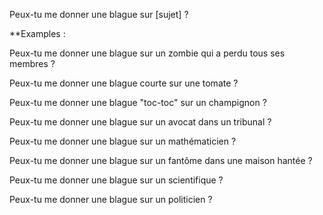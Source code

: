 Peux-tu me donner une blague sur [sujet] ?

**Examples :

Peux-tu me donner une blague sur un zombie qui a perdu tous ses membres ?

Peux-tu me donner une blague courte sur une tomate ?

Peux-tu me donner une blague "toc-toc" sur un champignon ?

Peux-tu me donner une blague sur un avocat dans un tribunal ?

Peux-tu me donner une blague sur un mathématicien ?

Peux-tu me donner une blague sur un fantôme dans une maison hantée ?

Peux-tu me donner une blague sur un scientifique ?

Peux-tu me donner une blague sur un politicien ?